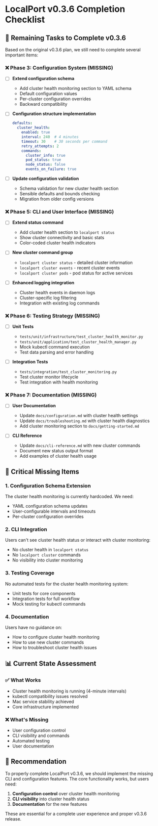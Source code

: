 # LocalPort v0.3.6 Completion Checklist

## 🎯 **Remaining Tasks to Complete v0.3.6**

Based on the original v0.3.6 plan, we still need to complete several important items:

### ❌ **Phase 3: Configuration System (MISSING)**
- [ ] **Extend configuration schema**
  - Add cluster health monitoring section to YAML schema
  - Default configuration values
  - Per-cluster configuration overrides
  - Backward compatibility

- [ ] **Configuration structure implementation**
  ```yaml
  defaults:
    cluster_health:
      enabled: true
      interval: 240  # 4 minutes
      timeout: 30    # 30 seconds per command
      retry_attempts: 2
      commands:
        cluster_info: true
        pod_status: true
        node_status: false
        events_on_failure: true
  ```

- [ ] **Update configuration validation**
  - Schema validation for new cluster health section
  - Sensible defaults and bounds checking
  - Migration from older config versions

### ❌ **Phase 5: CLI and User Interface (MISSING)**
- [ ] **Extend status command**
  - Add cluster health section to `localport status`
  - Show cluster connectivity and basic stats
  - Color-coded cluster health indicators

- [ ] **New cluster command group**
  - `localport cluster status` - detailed cluster information
  - `localport cluster events` - recent cluster events
  - `localport cluster pods` - pod status for active services

- [ ] **Enhanced logging integration**
  - Cluster health events in daemon logs
  - Cluster-specific log filtering
  - Integration with existing log commands

### ❌ **Phase 6: Testing Strategy (MISSING)**
- [ ] **Unit Tests**
  - `tests/unit/infrastructure/test_cluster_health_monitor.py`
  - `tests/unit/application/test_cluster_health_manager.py`
  - Mock kubectl command execution
  - Test data parsing and error handling

- [ ] **Integration Tests**
  - `tests/integration/test_cluster_monitoring.py`
  - Test cluster monitor lifecycle
  - Test integration with health monitoring

### ❌ **Phase 7: Documentation (MISSING)**
- [ ] **User Documentation**
  - Update `docs/configuration.md` with cluster health settings
  - Update `docs/troubleshooting.md` with cluster health diagnostics
  - Add cluster monitoring section to `docs/getting-started.md`

- [ ] **CLI Reference**
  - Update `docs/cli-reference.md` with new cluster commands
  - Document new status output format
  - Add examples of cluster health usage

## 🚨 **Critical Missing Items**

### **1. Configuration Schema Extension**
The cluster health monitoring is currently hardcoded. We need:
- YAML configuration schema updates
- User-configurable intervals and timeouts
- Per-cluster configuration overrides

### **2. CLI Integration**
Users can't see cluster health status or interact with cluster monitoring:
- No cluster health in `localport status`
- No `localport cluster` commands
- No visibility into cluster monitoring

### **3. Testing Coverage**
No automated tests for the cluster health monitoring system:
- Unit tests for core components
- Integration tests for full workflow
- Mock testing for kubectl commands

### **4. Documentation**
Users have no guidance on:
- How to configure cluster health monitoring
- How to use new cluster commands
- How to troubleshoot cluster health issues

## 📊 **Current State Assessment**

### ✅ **What Works**
- Cluster health monitoring is running (4-minute intervals)
- kubectl compatibility issues resolved
- Mac service stability achieved
- Core infrastructure implemented

### ❌ **What's Missing**
- User configuration control
- CLI visibility and commands
- Automated testing
- User documentation

## 🎯 **Recommendation**

To properly complete LocalPort v0.3.6, we should implement the missing CLI and configuration features. The core functionality works, but users need:

1. **Configuration control** over cluster health monitoring
2. **CLI visibility** into cluster health status
3. **Documentation** for the new features

These are essential for a complete user experience and proper v0.3.6 release.

